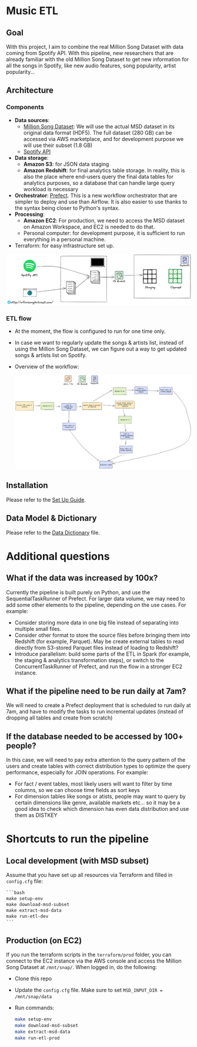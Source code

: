# Music ETL

## Goal
With this project, I aim to combine the real Million Song Dataset with data coming from Spotify API. With this pipeline, new researchers that are already familiar with the old Million Song Dataset to get new information for all the songs in Spotify, like new audio features, song popularity, artist popularity...


## Architecture

### Components
- **Data sources**:
    - [Million Song Dataset](http://millionsongdataset.com/): We will use the actual MSD dataset in its original data format (HDF5). The full dataset (280 GB) can be accessed via AWS marketplace, and for development purpose we will use their subset (1.8 GB)
    - [Spotify API](https://developer.spotify.com/documentation/web-api/)
- **Data storage**:
    - **Amazon S3**: for JSON data staging
    - **Amazon Redshift**: for final analytics table storage. In reality, this is also the place where end-users query the final data tables for analytics purposes, so a database that can handle large query workload is necessary
- **Orchestrator**: [Prefect](https://www.prefect.io/). This is a new workflow orchestrator that are simpler to deploy and use than Airflow. It is also easier to use thanks to the syntax being closer to Python's syntax.
- **Processing**:
    - **Amazon EC2**: For production, we need to access the MSD dataset on Amazon Workspace, and EC2 is needed to do that. 
    - Personal computer: for development purpose, it is sufficient to run everything in a personal machine.
- Terraform: for easy infrastructure set up.

![](./images/dev.png)

### ETL flow
- At the moment, the flow is configured to run for one time only. 
- In case we want to regularly update the songs & artists list, instead of using the Million Song Dataset, we can figure out a way to get updated songs & artists list on Spotify.
- Overview of the workflow:

    ![](./images/flow.png)
    

## Installation
Please refer to the [Set Up Guide](./SETUP.md).

## Data Model & Dictionary
Please refer to the [Data Dictionary](./DATA_DICTIONARY.md) file.

# Additional questions

## What if the data was increased by 100x?

Currently the pipeline is built purely on Python, and use the SequentialTaskRunner of Prefect. For larger data volume, we may need to add some other elements to the pipeline, depending on the use cases. For example:
- Consider storing more data in one big file instead of separating into multiple small files.
- Consider other format to store the source files before bringing them into Redshift (for example, Parquet). May be create external tables to read directly from S3-stored Parquet files instead of loading to Redshift?
- Introduce parallelism: build some parts of the ETL in Spark (for example, the staging & analytics transformation steps), or switch to the ConcurrentTaskRunner of Prefect, and run the flow in a stronger EC2 instance.

## What if the pipeline need to be run daily at 7am?

We will need to create a Prefect deployment that is scheduled to run daily at 7am, and have to modify the tasks to run incremental updates (instead of dropping all tables and create from scratch)

## If the database needed to be accessed by 100+ people?

In this case, we will need to pay extra attention to the query pattern of the users and create tables with correct distribution types to optimize the query performance, especially for JOIN operations. For example:
- For fact / event tables, most likely users will want to filter by time columns, so we can choose time fields as sort keys
- For dimension tables like songs or atists, people may want to query by certain dimensions like genre, available markets etc... so it may be a good idea to check which dimension has even data distribution and use them as DISTKEY



# Shortcuts to run the pipeline

## Local development (with MSD subset)

Assume that you have set up all resources via Terraform and filled in `config.cfg` file:

    ```bash
    make setup-env
    make download-msd-subset
    make extract-msd-data
    make run-etl-dev
    ```

## Production (on EC2)

If you run the terraform scripts in the `terraform/prod` folder, you can connect to the EC2 instance via the AWS console and access the Million Song Dataset at `/mnt/snap/`. When logged in, do the following:

- Clone this repo 
- Update the `config.cfg` file. Make sure to set `MSD_INPUT_DIR = /mnt/snap/data`
- Run commands:
    
    ```bash
    make setup-env
    make download-msd-subset
    make extract-msd-data
    make run-etl-prod
    ```
